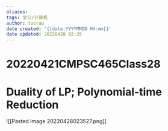 ```yaml
---
aliases: 
tags: 学习/计算机
author: tusrau
date created: '{{date:YYYYMMDD HH:mm}}'
date updated: 20220428 02:35
---
```


# 20220421CMPSC465Class28

# Duality of LP; Polynomial-time Reduction

![[Pasted image 20220428023527.png]]
